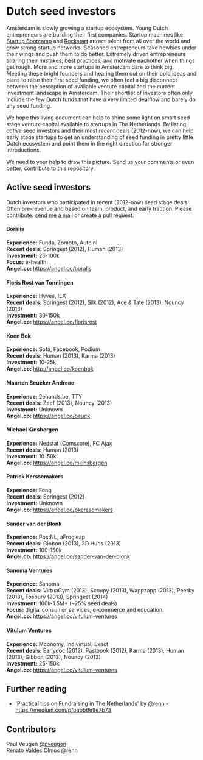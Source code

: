 Dutch seed investors
===============
Amsterdam is slowly growing a startup ecosystem. Young Dutch entrepreneurs are building their first companies. Startup machines like [Startup Bootcamp](http://www.startupbootcamp.org/accelerator/amsterdam.html) and [Rockstart](http://rockstart.com) attract talent from all over the world and grow strong startup networks. Seasoned entrepreneurs take newbies under their wings and push them to do better. Extremely driven entrepreneurs sharing their mistakes, best practices, and motivate eachother when things get rough. More and more startups in Amsterdam dare to think big.  
Meeting these bright founders and hearing them out on their bold ideas and plans to raise their first seed funding, we often feel a big disconnect between the perception of available venture capital and the current investment landscape in Amsterdam. Their shortlist of investors often only include the few Dutch funds that have a very limited dealflow and barely do any seed funding. 

We hope this living document can help to shine some light on smart seed stage venture capital available to startups in The Netherlands. By listing *active* seed investors and their most *recent* deals (2012-now), we can help early stage startups to get an understanding of seed funding in pretty little Dutch ecosystem and point them in the right direction for stronger introductions. 

We need to your help to draw this picture. Send us your comments or even better, contribute to this repository.


## Active seed investors

Dutch investors who participated in recent (2012-now) seed stage deals. Often pre-revenue and based on team, product, and early traction. Please contribute: [send me a mail](mailto:paul@human.co) or create a pull request.


#### Boralis
**Experience:** Funda, Zomoto, Auto.nl  
**Recent deals:**  Springest (2012), Human (2013)  
**Investment:** 25-100k  
**Focus:** e-health  
**Angel.co:** https://angel.co/boralis  


#### Floris Rost van Tonningen
**Experience:** Hyves, IEX  
**Recent deals:**  Springest (2012), Silk (2012), Ace & Tate (2013), Nouncy (2013)  
**Investment:** 30-150k  
**Angel.co:** https://angel.co/florisrost  


#### Koen Bok
**Experience:** Sofa, Facebook, Podium  
**Recent deals:** Human (2013), Karma (2013)   
**Investment:** 10-25k  
**Angel.co:** http://angel.co/koenbok  


#### Maarten Beucker Andreae
**Experience:** 2ehands.be, TTY  
**Recent deals:**  Zeef (2013), Nouncy (2013)  
**Investment:** Unknown  
**Angel.co:** https://angel.co/beuck


#### Michael Kinsbergen 
**Experience:** Nedstat (Comscore), FC Ajax    
**Recent deals:** Human (2013)     
**Investment:** 10-50k  
**Angel.co:** https://angel.co/mkinsbergen   


#### Patrick Kerssemakers
**Experience:** Fonq  
**Recent deals:**  Springest (2012)  
**Investment:** Unknown  
**Angel.co:** https://angel.co/pkerssemakers  


#### Sander van der Blonk
**Experience:** PostNL, aFrogleap  
**Recent deals:**  Gibbon (2013), 3D Hubs (2013)  
**Investment:** 100-150k  
**Angel.co:** https://angel.co/sander-van-der-blonk


#### Sanoma Ventures
**Experience:** Sanoma  
**Recent deals:**  VirtuaGym (2013), Scoupy (2013), Wappzapp (2013), Peerby (2013), Fosbury (2013), Springest (2014)  
**Investment:** 100k-1.5M+ (~25% seed deals)  
**Focus:** digital consumer services, e-commerce and education.  
**Angel.co:** https://angel.co/vitulum-ventures


#### Vitulum Ventures
**Experience:** Mconomy, Indivirtual, Exact  
**Recent deals:**  Earlydoc (2012), Pastbook (2012), Karma (2013), Human (2013), Gibbon (2013), Nouncy (2013)  
**Investment:** 25-150k  
**Angel.co:** https://angel.co/vitulum-ventures



## Further reading

* 'Practical tips on Fundraising in The Netherlands' by [@renn](http://twitter.com/renn) - https://medium.com/p/babb6e9e7b73



## Contributors

Paul Veugen [@pveugen](http://twitter.com/pveugen)   
Renato Valdes Olmos [@renn](http://twitter.com/renn)
